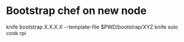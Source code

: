 # Bootstrap chef on new node

knife bootstrap X.X.X.X --template-file $PWD/bootstrap/XYZ
knife solo cook rpi
